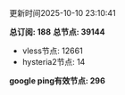 更新时间2025-10-10 23:10:41

**总订阅: 188**
**总节点: 39144**
- vless节点: 12661
- hysteria2节点: 14

**google ping有效节点: 296**
